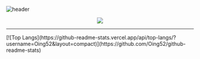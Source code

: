 ![header](https://capsule-render.vercel.app/api?type=waving&color=ffdd00&fontColor=404040&fontAlignY=45&height=220&section=header&text=Chaeeun%20Jeon&fontSize=40)
<div align="center">
<a href="https://drive.google.com/file/d/1fb8LK5Zq72jGeF82CUQPsAtm1Reod3yS/view?usp=sharing"><img src="https://img.shields.io/badge/Portfolio-FECC00?style=flat-square&logo=checkmarx&logoColor=333333"/></a>
<hr/>
</div>
[![Top Langs](https://github-readme-stats.vercel.app/api/top-langs/?username=Oing52&layout=compact)](https://github.com/Oing52/github-readme-stats)
